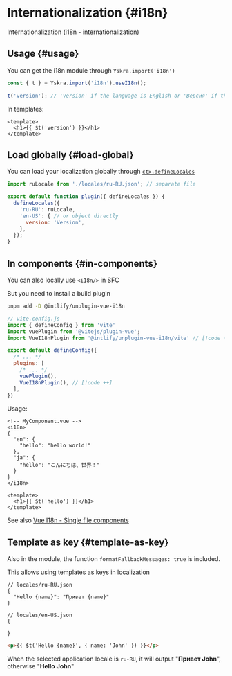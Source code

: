 # Internationalization {#i18n}

Internationalization (i18n - internationalization)


## Usage {#usage}
You can get the i18n module through `Yskra.import('i18n')`

```js
const { t } = Yskra.import('i18n').useI18n();

t('version'); // 'Version' if the language is English or 'Версия' if the language is Russian
```

In templates:

```vue
<template>
  <h1>{{ $t('version') }}</h1>
</template>
```

## Load globally {#load-global}

You can load your localization globally through [`ctx.defineLocales`](../../reference/plugin-context#defineLocales)

```js
import ruLocale from './locales/ru-RU.json'; // separate file

export default function plugin({ defineLocales }) {
  defineLocales({
    'ru-RU': ruLocale,
    'en-US': { // or object directly
      version: 'Version',
    },
  });
}
```

## In components {#in-components}

You can also locally use `<i18n/>` in SFC

But you need to install a build plugin

```zsh
pnpm add -D @intlify/unplugin-vue-i18n
```

```js
// vite.config.js
import { defineConfig } from 'vite'
import vuePlugin from '@vitejs/plugin-vue';
import VueI18nPlugin from '@intlify/unplugin-vue-i18n/vite' // [!code ++]

export default defineConfig({
  /* ... */
  plugins: [
    /* ... */
    vuePlugin(),
    VueI18nPlugin(), // [!code ++]
  ],
})
```

Usage:

```vue
<!-- MyComponent.vue -->
<i18n>
{
  "en": {
    "hello": "hello world!"
  },
  "ja": {
    "hello": "こんにちは、世界！"
  }
}
</i18n>

<template>
  <h1>{{ $t('hello') }}</h1>
</template>
```

See also [Vue I18n - Single file components](https://vue-i18n.intlify.dev/guide/advanced/sfc.html)

## Template as key {#template-as-key}

Also in the module, the function `formatFallbackMessages: true` is included.

This allows using templates as keys in localization

```jsonc
// locales/ru-RU.json
{
  "Hello {name}": "Привет {name}"
}
```
```jsonc
// locales/en-US.json
{
 
}
```
```html
<p>{{ $t('Hello {name}', { name: 'John' }) }}</p>
```

When the selected application locale is `ru-RU`, it will output "**Привет John**", otherwise "**Hello John**"
